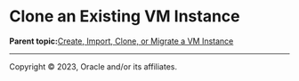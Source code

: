 # Clone an Existing VM Instance

**Parent topic:**[Create, Import, Clone, or Migrate a VM Instance](../topics/create_clone_or_migrate_a_virtual_machine.md)

---

Copyright © 2023, Oracle and/or its affiliates.

